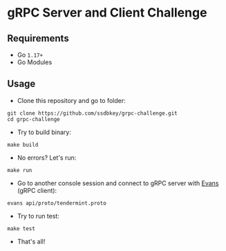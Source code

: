 # gRPC Server and Client Challenge

## Requirements

- Go `1.17+`
- Go Modules

## Usage

- Clone this repository and go to folder:

```console
git clone https://github.com/ssdbkey/grpc-challenge.git
cd grpc-challenge
```

- Try to build binary:

```console
make build
```

- No errors? Let's run:

```console
make run
```

- Go to another console session and connect to gRPC server with [Evans](https://github.com/ktr0731/evans) (gRPC client):

```console
evans api/proto/tendermint.proto
```

- Try to run test:

```console
make test
```

- That's all!
